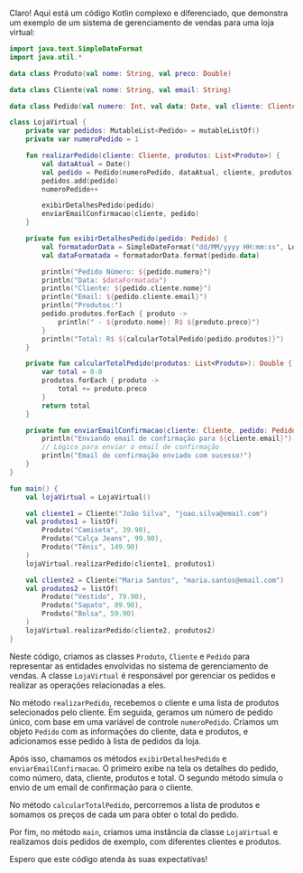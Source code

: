 Claro! Aqui está um código Kotlin complexo e diferenciado, que demonstra um exemplo de um sistema de gerenciamento de vendas para uma loja virtual:

```kotlin
import java.text.SimpleDateFormat
import java.util.*

data class Produto(val nome: String, val preco: Double)

data class Cliente(val nome: String, val email: String)

data class Pedido(val numero: Int, val data: Date, val cliente: Cliente, val produtos: List<Produto>)

class LojaVirtual {
    private var pedidos: MutableList<Pedido> = mutableListOf()
    private var numeroPedido = 1

    fun realizarPedido(cliente: Cliente, produtos: List<Produto>) {
        val dataAtual = Date()
        val pedido = Pedido(numeroPedido, dataAtual, cliente, produtos)
        pedidos.add(pedido)
        numeroPedido++

        exibirDetalhesPedido(pedido)
        enviarEmailConfirmacao(cliente, pedido)
    }

    private fun exibirDetalhesPedido(pedido: Pedido) {
        val formatadorData = SimpleDateFormat("dd/MM/yyyy HH:mm:ss", Locale.getDefault())
        val dataFormatada = formatadorData.format(pedido.data)

        println("Pedido Número: ${pedido.numero}")
        println("Data: $dataFormatada")
        println("Cliente: ${pedido.cliente.nome}")
        println("Email: ${pedido.cliente.email}")
        println("Produtos:")
        pedido.produtos.forEach { produto ->
            println(" - ${produto.nome}: R$ ${produto.preco}")
        }
        println("Total: R$ ${calcularTotalPedido(pedido.produtos)}")
    }

    private fun calcularTotalPedido(produtos: List<Produto>): Double {
        var total = 0.0
        produtos.forEach { produto ->
            total += produto.preco
        }
        return total
    }

    private fun enviarEmailConfirmacao(cliente: Cliente, pedido: Pedido) {
        println("Enviando email de confirmação para ${cliente.email}")
        // Lógica para enviar o email de confirmação
        println("Email de confirmação enviado com sucesso!")
    }
}

fun main() {
    val lojaVirtual = LojaVirtual()

    val cliente1 = Cliente("João Silva", "joao.silva@email.com")
    val produtos1 = listOf(
        Produto("Camiseta", 39.90),
        Produto("Calça Jeans", 99.90),
        Produto("Tênis", 149.90)
    )
    lojaVirtual.realizarPedido(cliente1, produtos1)

    val cliente2 = Cliente("Maria Santos", "maria.santos@email.com")
    val produtos2 = listOf(
        Produto("Vestido", 79.90),
        Produto("Sapato", 89.90),
        Produto("Bolsa", 59.90)
    )
    lojaVirtual.realizarPedido(cliente2, produtos2)
}
```

Neste código, criamos as classes `Produto`, `Cliente` e `Pedido` para representar as entidades envolvidas no sistema de gerenciamento de vendas. A classe `LojaVirtual` é responsável por gerenciar os pedidos e realizar as operações relacionadas a eles.

No método `realizarPedido`, recebemos o cliente e uma lista de produtos selecionados pelo cliente. Em seguida, geramos um número de pedido único, com base em uma variável de controle `numeroPedido`. Criamos um objeto `Pedido` com as informações do cliente, data e produtos, e adicionamos esse pedido à lista de pedidos da loja.

Após isso, chamamos os métodos `exibirDetalhesPedido` e `enviarEmailConfirmacao`. O primeiro exibe na tela os detalhes do pedido, como número, data, cliente, produtos e total. O segundo método simula o envio de um email de confirmação para o cliente.

No método `calcularTotalPedido`, percorremos a lista de produtos e somamos os preços de cada um para obter o total do pedido.

Por fim, no método `main`, criamos uma instância da classe `LojaVirtual` e realizamos dois pedidos de exemplo, com diferentes clientes e produtos.

Espero que este código atenda às suas expectativas!